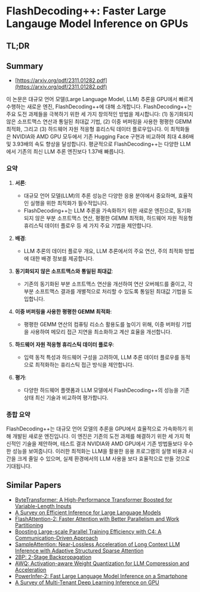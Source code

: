 # FlashDecoding++: Faster Large Langauge Model Inference on GPUs
## TL;DR
## Summary
- [https://arxiv.org/pdf/2311.01282.pdf](https://arxiv.org/pdf/2311.01282.pdf)

이 논문은 대규모 언어 모델(Large Language Model, LLM) 추론을 GPU에서 빠르게 수행하는 새로운 엔진, FlashDecoding++에 대해 소개합니다. FlashDecoding++는 주요 도전 과제들을 극복하기 위한 세 가지 창의적인 방법을 제시합니다: (1) 동기화되지 않은 소프트맥스 연산과 통일된 최대값 기법, (2) 이중 버퍼링을 사용한 평평한 GEMM 최적화, 그리고 (3) 하드웨어 자원 적응형 휴리스틱 데이터 플로우입니다. 이 최적화들은 NVIDIA와 AMD GPU 모두에서 기존 Hugging Face 구현과 비교하여 최대 4.86배 및 3.93배의 속도 향상을 달성합니다. 평균적으로 FlashDecoding++는 다양한 LLM에서 기존의 최신 LLM 추론 엔진보다 1.37배 빠릅니다.

### 요약

1. **서론**:
    - 대규모 언어 모델(LLM)의 추론 성능은 다양한 응용 분야에서 중요하며, 효율적인 실행을 위한 최적화가 필수적입니다.
    - FlashDecoding++는 LLM 추론을 가속화하기 위한 새로운 엔진으로, 동기화되지 않은 부분 소프트맥스 연산, 평평한 GEMM 최적화, 하드웨어 자원 적응형 휴리스틱 데이터 플로우 등 세 가지 주요 기법을 제안합니다.

2. **배경**:
    - LLM 추론의 데이터 플로우 개요, LLM 추론에서의 주요 연산, 주의 최적화 방법에 대한 배경 정보를 제공합니다.

3. **동기화되지 않은 소프트맥스와 통일된 최대값**:
    - 기존의 동기화된 부분 소프트맥스 연산을 개선하여 연산 오버헤드를 줄이고, 각 부분 소프트맥스 결과를 개별적으로 처리할 수 있도록 통일된 최대값 기법을 도입합니다.

4. **이중 버퍼링을 사용한 평평한 GEMM 최적화**:
    - 평평한 GEMM 연산의 컴퓨팅 리소스 활용도를 높이기 위해, 이중 버퍼링 기법을 사용하여 메모리 접근 지연을 최소화하고 계산 효율을 개선합니다.

5. **하드웨어 자원 적응형 휴리스틱 데이터 플로우**:
    - 입력 동적 특성과 하드웨어 구성을 고려하여, LLM 추론 데이터 플로우를 동적으로 최적화하는 휴리스틱 접근 방식을 제안합니다.

6. **평가**:
    - 다양한 하드웨어 플랫폼과 LLM 모델에서 FlashDecoding++의 성능을 기존 상태 최신 기술과 비교하여 평가합니다.

### 종합 요약

FlashDecoding++는 대규모 언어 모델의 추론을 GPU에서 효율적으로 가속화하기 위해 개발된 새로운 엔진입니다. 이 엔진은 기존의 도전 과제를 해결하기 위한 세 가지 혁신적인 기술을 제안하며, 테스트 결과 NVIDIA와 AMD GPU에서 기존 방법들보다 우수한 성능을 보여줍니다. 이러한 최적화는 LLM을 활용한 응용 프로그램의 실행 비용과 시간을 크게 줄일 수 있으며, 실제 환경에서의 LLM 사용을 보다 효율적으로 만들 것으로 기대됩니다.

## Similar Papers
- [ByteTransformer: A High-Performance Transformer Boosted for Variable-Length Inputs](2210.03052.md)
- [A Survey on Efficient Inference for Large Language Models](2404.14294.md)
- [FlashAttention-2: Faster Attention with Better Parallelism and Work Partitioning](2307.08691.md)
- [Boosting Large-scale Parallel Training Efficiency with C4: A Communication-Driven Approach](2406.04594.md)
- [SampleAttention: Near-Lossless Acceleration of Long Context LLM Inference with Adaptive Structured Sparse Attention](2406.15486.md)
- [2BP: 2-Stage Backpropagation](2405.18047.md)
- [AWQ: Activation-aware Weight Quantization for LLM Compression and Acceleration](2306.00978.md)
- [PowerInfer-2: Fast Large Language Model Inference on a Smartphone](2406.06282.md)
- [A Survey of Multi-Tenant Deep Learning Inference on GPU](2203.09040.md)
